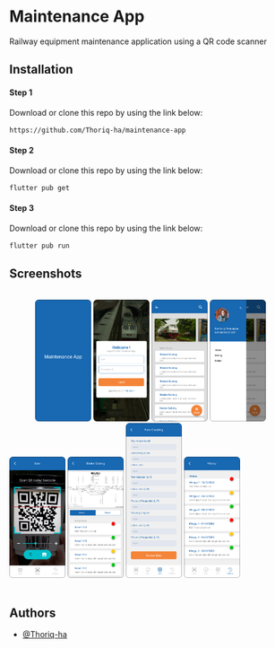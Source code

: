 # Maintenance App
Railway equipment maintenance application using a QR code scanner

## Installation

#### Step 1
Download or clone this repo by using the link below:

```bash
https://github.com/Thoriq-ha/maintenance-app
```

#### Step 2
Download or clone this repo by using the link below:

```bash
flutter pub get 
```


#### Step 3
Download or clone this repo by using the link below:

```bash
flutter pub run 
```
## Screenshots

<br />
<div>
  &emsp;&emsp;&emsp;
  <img src="https://github.com/Thoriq-ha/maintenance-app/blob/master/demo/1.png?raw=true" alt="Light theme" width="100">
  <img src="https://github.com/Thoriq-ha/maintenance-app/blob/master/demo/2.png?raw=true" alt="Dark theme" width="100">  
  <img src="https://github.com/Thoriq-ha/maintenance-app/blob/master/demo/3.png?raw=true" alt="Dark theme" width="100">  
  <img src="https://github.com/Thoriq-ha/maintenance-app/blob/master/demo/4.png?raw=true" alt="Dark theme" width="100">  
  <img src="https://github.com/Thoriq-ha/maintenance-app/blob/master/demo/5.png?raw=true" alt="Dark theme" width="100">  
  <img src="https://github.com/Thoriq-ha/maintenance-app/blob/master/demo/6.png?raw=true" alt="Dark theme" width="100">  
  <img src="https://github.com/Thoriq-ha/maintenance-app/blob/master/demo/7.png?raw=true" alt="Dark theme" width="100">  
  <img src="https://github.com/Thoriq-ha/maintenance-app/blob/master/demo/8.png?raw=true" alt="Dark theme" width="100">  
  &emsp;&emsp;&emsp;
</div>
<br />



## Authors

- [@Thoriq-ha](https://www.github.com/Thoriq-ha)

